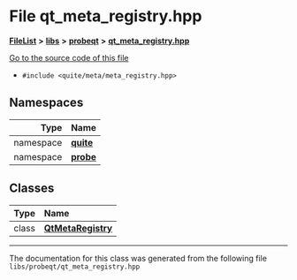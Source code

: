

# File qt\_meta\_registry.hpp



[**FileList**](files.md) **>** [**libs**](dir_6719ab1f1f7655efc2fa43f7eb574fd1.md) **>** [**probeqt**](dir_22ab9f3959c1273824a5221c73ee839d.md) **>** [**qt\_meta\_registry.hpp**](qt__meta__registry_8hpp.md)

[Go to the source code of this file](qt__meta__registry_8hpp_source.md)



* `#include <quite/meta/meta_registry.hpp>`













## Namespaces

| Type | Name |
| ---: | :--- |
| namespace | [**quite**](namespacequite.md) <br> |
| namespace | [**probe**](namespacequite_1_1probe.md) <br> |


## Classes

| Type | Name |
| ---: | :--- |
| class | [**QtMetaRegistry**](classquite_1_1probe_1_1QtMetaRegistry.md) <br> |



















































------------------------------
The documentation for this class was generated from the following file `libs/probeqt/qt_meta_registry.hpp`

